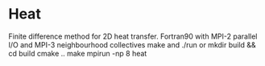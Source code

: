 # Heat
Finite difference method for 2D heat transfer. Fortran90 with MPI-2 parallel I/O and MPI-3 neighbourhood collectives
make and ./run
or
mkdir build && cd build
cmake ..
make 
mpirun -np 8 heat
